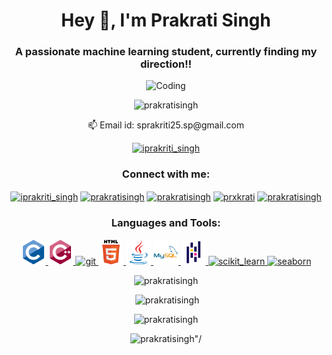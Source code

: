<h1 align="center">Hey 👋, I'm Prakrati Singh</h1>
<h3 align="center">A passionate machine learning student, currently finding my direction!!</h3>
<p align="center"> <img alt="Coding" width="400" src="https://camo.githubusercontent.com/6f5e3ead776bc722fbfc3da2c8b1454a7a5f27a07b34c0ced075f90a6c25a3be/68747470733a2f2f6d69726f2e6d656469756d2e636f6d2f6d61782f313630302f302a4b32574c4d5445784c79696461374f522e676966"></p>
<p align="center"> <img src="https://komarev.com/ghpvc/?username=prakratisingh&label=Profile%20views&color=0e75b6&style=flat" alt="prakratisingh" /> </p>
<p align="center"> 📫 Email id: sprakriti25.sp@gmail.com </p>
<p align="center"> <a href="https://twitter.com/iprakriti_singh" target="blank"><img src="https://img.shields.io/twitter/follow/iprakriti_singh?logo=twitter&style=for-the-badge" alt="iprakriti_singh" /></a> </p>
<h3 align="center">Connect with me:</h3>
<p align="center">
<a href="https://twitter.com/iprakriti_singh" target="blank"><img align="center" src="https://raw.githubusercontent.com/rahuldkjain/github-profile-readme-generator/master/src/images/icons/Social/twitter.svg" alt="iprakriti_singh" height="30" width="40" /></a>
<a href="https://linkedin.com/in/prakratisingh" target="blank"><img align="center" src="https://raw.githubusercontent.com/rahuldkjain/github-profile-readme-generator/master/src/images/icons/Social/linked-in-alt.svg" alt="prakratisingh" height="30" width="40" /></a>
<a href="https://kaggle.com/prakratisingh" target="blank"><img align="center" src="https://raw.githubusercontent.com/rahuldkjain/github-profile-readme-generator/master/src/images/icons/Social/kaggle.svg" alt="prakratisingh" height="30" width="40" /></a>
<a href="https://instagram.com/prxkrati" target="blank"><img align="center" src="https://raw.githubusercontent.com/rahuldkjain/github-profile-readme-generator/master/src/images/icons/Social/instagram.svg" alt="prxkrati" height="30" width="40" /></a>
<a href="https://www.hackerrank.com/prakratisingh" target="blank"><img align="center" src="https://raw.githubusercontent.com/rahuldkjain/github-profile-readme-generator/master/src/images/icons/Social/hackerrank.svg" alt="prakratisingh" height="30" width="40" /></a>
</p>

<h3 align="center">Languages and Tools:</h3>
<p align="center"> <a href="https://www.cprogramming.com/" target="_blank" rel="noreferrer"> <img src="https://raw.githubusercontent.com/devicons/devicon/master/icons/c/c-original.svg" alt="c" width="40" height="40"/> </a> <a href="https://www.w3schools.com/cpp/" target="_blank" rel="noreferrer"> <img src="https://raw.githubusercontent.com/devicons/devicon/master/icons/cplusplus/cplusplus-original.svg" alt="cplusplus" width="40" height="40"/> </a> <a href="https://git-scm.com/" target="_blank" rel="noreferrer"> <img src="https://www.vectorlogo.zone/logos/git-scm/git-scm-icon.svg" alt="git" width="40" height="40"/> </a> <a href="https://www.w3.org/html/" target="_blank" rel="noreferrer"> <img src="https://raw.githubusercontent.com/devicons/devicon/master/icons/html5/html5-original-wordmark.svg" alt="html5" width="40" height="40"/> </a> <a href="https://www.java.com" target="_blank" rel="noreferrer"> <img src="https://raw.githubusercontent.com/devicons/devicon/master/icons/java/java-original.svg" alt="java" width="40" height="40"/> </a> <a href="https://www.mysql.com/" target="_blank" rel="noreferrer"> <img src="https://raw.githubusercontent.com/devicons/devicon/master/icons/mysql/mysql-original-wordmark.svg" alt="mysql" width="40" height="40"/> </a> <a href="https://pandas.pydata.org/" target="_blank" rel="noreferrer"> <img src="https://raw.githubusercontent.com/devicons/devicon/2ae2a900d2f041da66e950e4d48052658d850630/icons/pandas/pandas-original.svg" alt="pandas" width="40" height="40"/> </a> <a href="https://scikit-learn.org/" target="_blank" rel="noreferrer"> <img src="https://upload.wikimedia.org/wikipedia/commons/0/05/Scikit_learn_logo_small.svg" alt="scikit_learn" width="40" height="40"/> </a> <a href="https://seaborn.pydata.org/" target="_blank" rel="noreferrer"> <img src="https://seaborn.pydata.org/_images/logo-mark-lightbg.svg" alt="seaborn" width="40" height="40"/> </a> </p>

<p align="center"><img src="https://github-readme-stats.vercel.app/api/top-langs?username=prakratisingh&show_icons=true&locale=en&layout=compact" alt="prakratisingh" /></p>

<p align="center">&nbsp;<img src="https://github-readme-stats.vercel.app/api?username=prakratisingh&show_icons=true&locale=en" alt="prakratisingh" /></p>

<p align="center"><img src="https://github-readme-streak-stats.herokuapp.com/?user=prakratisingh&" alt="prakratisingh" /></p>
<p align="center"><img src="https://activity-graph.herokuapp.com/graph?username=prakratisingh&theme=github" alt=prakratisingh"/></p>
